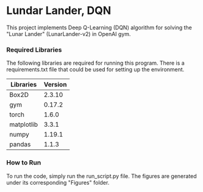 # Lundar Lander, DQN
This project implements Deep Q-Learning (DQN) algorithm for solving the "Lunar Lander" (LunarLander-v2) in OpenAI gym.

### Required Libraries
The following libraries are required for running this program. There is a requirements.txt file that could be used for setting up the environment.

Libraries | Version
--------------|------------
Box2D | 2.3.10
gym | 0.17.2
torch | 1.6.0
matplotlib | 3.3.1
numpy | 1.19.1
pandas | 1.1.3

### How to Run
To run the code, simply run the run_script.py file. The figures are generated under its corresponding  "Figures" folder.
